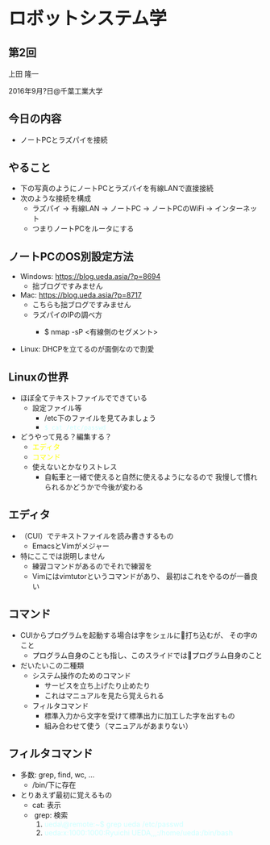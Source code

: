 <h1 style="font-size: 250%;">ロボットシステム学</h1>
<h2>第2回</h2>
上田 隆一

2016年9月?日\@千葉工業大学

<!--nextpage-->
<h2>今日の内容</h2>
<ul>
 	<li>ノートPCとラズパイを接続</li>
</ul>
<!--nextpage-->
<h2>やること</h2>
<ul>
 	<li>下の写真のようにノートPCとラズパイを有線LANで直接接続</li>
 	<li>次のような接続を構成
<ul>
 	<li>ラズパイ -&gt; 有線LAN -&gt; ノートPC -&gt; ノートPCのWiFi -&gt; インターネット</li>
 	<li>つまりノートPCをルータにする</li>
</ul>
</li>
</ul>
<!--nextpage-->
<h2>ノートPCのOS別設定方法</h2>
<ul>
 	<li>Windows: <a href="https://blog.ueda.asia/?p=8694" target="_blank">https://blog.ueda.asia/?p=8694</a>
<ul>
 	<li>拙ブログですみません</li>
</ul>
</li>
 	<li>Mac: <a href="https://blog.ueda.asia/?p=8717" target="_blank">https://blog.ueda.asia/?p=8717</a>
<ul>
 	<li>こちらも拙ブログですみません</li>
 	<li>ラズパイのIPの調べ方
<ul>
 	<li>
<p class="p1"><span class="s1">$ nmap -sP &lt;有線側のセグメント&gt;</span></p>
</li>
</ul>
</li>
</ul>
</li>
 	<li>Linux: DHCPを立てるのが面倒なので割愛</li>
</ul>
<!--nextpage-->
<h2>Linuxの世界</h2>
<ul>
 	<li>ほぼ全てテキストファイルでできている
<ul>
 	<li>設定ファイル等
<ul>
 	<li>/etc下のファイルを見てみましょう</li>
 	<li><span style="color: #ccffff;"><code>$ cat /etc/passwd</code></span></li>
</ul>
</li>
</ul>
</li>
 	<li>どうやって見る？編集する？
<ul>
 	<li><span style="color: #ffff00;">エディタ</span></li>
 	<li><span style="color: #ffff00;">コマンド</span></li>
 	<li>使えないとかなりストレス
<ul>
 	<li>自転車と一緒で使えると自然に使えるようになるので
我慢して慣れられるかどうかで今後が変わる</li>
</ul>
</li>
</ul>
</li>
</ul>
<!--nextpage-->
<h2>エディタ</h2>
<ul>
 	<li>（CUI）でテキストファイルを読み書きするもの
<ul>
 	<li>EmacsとVimがメジャー</li>
</ul>
</li>
 	<li>特にここでは説明しません
<ul>
 	<li>練習コマンドがあるのでそれで練習を</li>
 	<li>Vimにはvimtutorというコマンドがあり、
最初はこれをやるのが一番良い</li>
</ul>
</li>
</ul>
<!--nextpage-->
<h2>コマンド</h2>
<ul>
 	<li>CUIからプログラムを起動する場合は字をシェルに打ち込むが、
その字のこと
<ul>
 	<li>プログラム自身のことも指し、このスライドではプログラム自身のこと</li>
</ul>
</li>
 	<li>だいたいこの二種類
<ul>
 	<li>システム操作のためのコマンド
<ul>
 	<li>サービスを立ち上げたり止めたり</li>
 	<li>これはマニュアルを見たら覚えられる</li>
</ul>
</li>
 	<li>フィルタコマンド
<ul>
 	<li>標準入力から文字を受けて標準出力に加工した字を出すもの</li>
 	<li>組み合わせて使う（マニュアルがあまりない）</li>
</ul>
</li>
</ul>
</li>
</ul>
<!--nextpage-->
<h2>フィルタコマンド</h2>
<ul>
 	<li>多数: grep, find, wc, ...
<ul>
 	<li>/bin/下に存在</li>
</ul>
</li>
 	<li>とりあえず最初に覚えるもの
<ul>
 	<li>cat: 表示</li>
 	<li> grep: 検索
<ol>
 	<li><span style="color: #ccffff;">ueda\@remote:~$ grep ueda /etc/passwd</span></li>
 	<li><span style="color: #ccffff;">ueda:x:1000:1000:Ryuichi UEDA,,,:/home/ueda:/bin/bash</span></li>
</ol>
</li>
</ul>
</li>
</ul>
